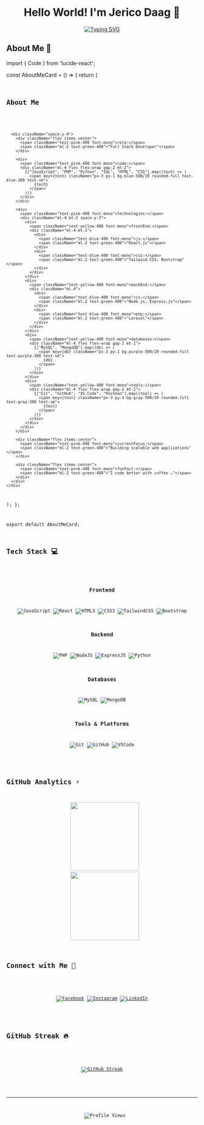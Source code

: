 <div align="center">
  
# Hello World! I'm Jerico Daag 👋
  
[![Typing SVG](https://readme-typing-svg.herokuapp.com?font=Fira+Code&size=25&duration=3000&pause=1000&color=2F81F7&center=true&vCenter=true&random=false&width=600&lines=Full+Stack+Developer+%F0%9F%92%BB;Software+Engineer+%F0%9F%9A%80;Code+Enthusiast+%F0%9F%92%A1;Always+Learning%2C+Always+Growing+%F0%9F%8C%B1)](https://git.io/typing-svg)

</div>

## About Me 🎯
import { Code } from 'lucide-react';

const AboutMeCard = () => {
  return (
    <div className="w-full max-w-2xl mx-auto bg-gradient-to-br from-gray-800 to-gray-900 rounded-lg shadow-xl p-6 text-white">
      <div className="flex items-center mb-6">
        <Code className="w-6 h-6 mr-2 text-blue-400" />
        <h2 className="text-2xl font-bold text-blue-400">About Me</h2>
      </div>

      <div className="space-y-4">
        <div className="flex items-center">
          <span className="text-pink-400 font-mono">role:</span>
          <span className="ml-2 text-green-400">"Full Stack Developer"</span>
        </div>

        <div>
          <span className="text-pink-400 font-mono">code:</span>
          <div className="ml-4 flex flex-wrap gap-2 mt-2">
            {["JavaScript", "PHP", "Python", "SQL", "HTML", "CSS"].map((tech) => (
              <span key={tech} className="px-3 py-1 bg-blue-500/20 rounded-full text-blue-300 text-sm">
                {tech}
              </span>
            ))}
          </div>
        </div>

        <div>
          <span className="text-pink-400 font-mono">technologies:</span>
          <div className="ml-4 mt-2 space-y-3">
            <div>
              <span className="text-yellow-400 font-mono">frontEnd:</span>
              <div className="ml-4 mt-1">
                <div>
                  <span className="text-blue-400 font-mono">js:</span>
                  <span className="ml-2 text-green-400">"React.js"</span>
                </div>
                <div>
                  <span className="text-blue-400 font-mono">css:</span>
                  <span className="ml-2 text-green-400">"Tailwind CSS, Bootstrap"</span>
                </div>
              </div>
            </div>
            <div>
              <span className="text-yellow-400 font-mono">backEnd:</span>
              <div className="ml-4">
                <div>
                  <span className="text-blue-400 font-mono">js:</span>
                  <span className="ml-2 text-green-400">"Node.js, Express.js"</span>
                </div>
                <div>
                  <span className="text-blue-400 font-mono">php:</span>
                  <span className="ml-2 text-green-400">"Laravel"</span>
                </div>
              </div>
            </div>
            <div>
              <span className="text-yellow-400 font-mono">databases:</span>
              <div className="ml-4 flex flex-wrap gap-2 mt-1">
                {["MySQL", "MongoDB"].map((db) => (
                  <span key={db} className="px-3 py-1 bg-purple-500/20 rounded-full text-purple-300 text-sm">
                    {db}
                  </span>
                ))}
              </div>
            </div>
            <div>
              <span className="text-yellow-400 font-mono">tools:</span>
              <div className="ml-4 flex flex-wrap gap-2 mt-1">
                {["Git", "GitHub", "VS Code", "Postman"].map((tool) => (
                  <span key={tool} className="px-3 py-1 bg-gray-500/20 rounded-full text-gray-300 text-sm">
                    {tool}
                  </span>
                ))}
              </div>
            </div>
          </div>
        </div>

        <div className="flex items-center">
          <span className="text-pink-400 font-mono">currentFocus:</span>
          <span className="ml-2 text-green-400">"Building scalable web applications"</span>
        </div>

        <div className="flex items-center">
          <span className="text-pink-400 font-mono">funFact:</span>
          <span className="ml-2 text-green-400">"I code better with coffee ☕"</span>
        </div>
      </div>
    </div>
  );
};

export default AboutMeCard;

## Tech Stack 💻

<div align="center">

### Frontend
![JavaScript](https://img.shields.io/badge/JavaScript-F7DF1E?style=for-the-badge&logo=javascript&logoColor=black)
![React](https://img.shields.io/badge/React-20232A?style=for-the-badge&logo=react&logoColor=61DAFB)
![HTML5](https://img.shields.io/badge/HTML5-E34F26?style=for-the-badge&logo=html5&logoColor=white)
![CSS3](https://img.shields.io/badge/CSS3-1572B6?style=for-the-badge&logo=css3&logoColor=white)
![TailwindCSS](https://img.shields.io/badge/Tailwind_CSS-38B2AC?style=for-the-badge&logo=tailwind-css&logoColor=white)
![Bootstrap](https://img.shields.io/badge/Bootstrap-563D7C?style=for-the-badge&logo=bootstrap&logoColor=white)

### Backend
![PHP](https://img.shields.io/badge/PHP-777BB4?style=for-the-badge&logo=php&logoColor=white)
![NodeJS](https://img.shields.io/badge/Node.js-43853D?style=for-the-badge&logo=node.js&logoColor=white)
![ExpressJS](https://img.shields.io/badge/Express.js-404D59?style=for-the-badge)
![Python](https://img.shields.io/badge/Python-14354C?style=for-the-badge&logo=python&logoColor=white)

### Databases
![MySQL](https://img.shields.io/badge/MySQL-00000F?style=for-the-badge&logo=mysql&logoColor=white)
![MongoDB](https://img.shields.io/badge/MongoDB-4EA94B?style=for-the-badge&logo=mongodb&logoColor=white)

### Tools & Platforms
![Git](https://img.shields.io/badge/Git-F05032?style=for-the-badge&logo=git&logoColor=white)
![GitHub](https://img.shields.io/badge/GitHub-100000?style=for-the-badge&logo=github&logoColor=white)
![VSCode](https://img.shields.io/badge/Visual_Studio_Code-0078D4?style=for-the-badge&logo=visual%20studio%20code&logoColor=white)
</div>

## GitHub Analytics ⚡
<div align="center">
  <img height="180em" src="https://github-readme-stats.vercel.app/api?username=jericodaag&show_icons=true&theme=tokyonight" />
  <img height="180em" src="https://github-readme-stats.vercel.app/api/top-langs/?username=jericodaag&layout=compact&theme=tokyonight" />
</div>

## Connect with Me 🤝
<div align="center">
  
[![Facebook](https://img.shields.io/badge/Facebook-1877F2?style=for-the-badge&logo=facebook&logoColor=white)](https://www.facebook.com/DaagEco/)
[![Instagram](https://img.shields.io/badge/Instagram-E4405F?style=for-the-badge&logo=instagram&logoColor=white)](https://www.instagram.com/ecodaag/)
[![LinkedIn](https://img.shields.io/badge/LinkedIn-0077B5?style=for-the-badge&logo=linkedin&logoColor=white)](https://www.linkedin.com/in/jerico-daag)

</div>

## GitHub Streak 🔥
<div align="center">
  
[![GitHub Streak](https://github-readme-streak-stats.herokuapp.com/?user=jericodaag&theme=tokyonight)](https://git.io/streak-stats)

</div>

---

<div align="center">
  <img src="https://komarev.com/ghpvc/?username=jericodaag&color=blue&style=for-the-badge" alt="Profile Views" />
</div>
